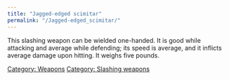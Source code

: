 ```yaml
---
title: "Jagged-edged scimitar"
permalink: "/Jagged-edged_scimitar/"
---
```


This slashing weapon can be wielded one-handed. It is good while
attacking and average while defending; its speed is average, and it
inflicts average damage upon hitting. It weighs five pounds.

[Category: Weapons](Category:_Weapons "wikilink") [Category: Slashing
weapons](Category:_Slashing_weapons "wikilink")